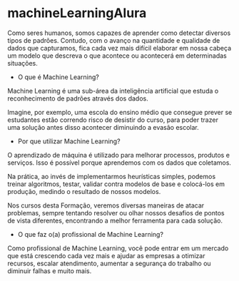 # machineLearningAlura

Como seres humanos, somos capazes de aprender como detectar diversos tipos de padrões. Contudo, com o avanço na quantidade e qualidade de dados que capturamos, fica cada vez mais difícil elaborar em nossa cabeça um modelo que descreva o que acontece ou acontecerá em determinadas situações.

- O que é Machine Learning?

Machine Learning é uma sub-área da inteligência artificial que estuda o reconhecimento de padrões através dos dados.

Imagine, por exemplo, uma escola do ensino médio que consegue prever se estudantes estão correndo risco de desistir do curso, para poder trazer uma solução antes disso acontecer diminuindo a evasão escolar.

- Por que utilizar Machine Learning?

O aprendizado de máquina é utilizado para melhorar processos, produtos e serviços. Isso é possível porque aprendemos com os dados que coletamos.

Na prática, ao invés de implementarmos heurísticas simples, podemos treinar algoritmos, testar, validar contra modelos de base e colocá-los em produção, medindo o resultado de nossos modelos.

Nos cursos desta Formação, veremos diversas maneiras de atacar problemas, sempre tentando resolver ou olhar nossos desafios de pontos de vista diferentes, encontrando a melhor ferramenta para cada solução.

- O que faz o(a) profissional de Machine Learning?

Como profissional de Machine Learning, você pode entrar em um mercado que está crescendo cada vez mais e ajudar as empresas a otimizar recursos, escalar atendimento, aumentar a segurança do trabalho ou diminuir falhas e muito mais.
